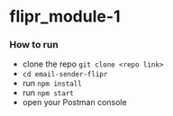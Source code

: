 # flipr_module-1

### How to run

- clone the repo `git clone <repo link>`
- `cd email-sender-flipr`
- run `npm install`
- run `npm start`
- open your Postman console